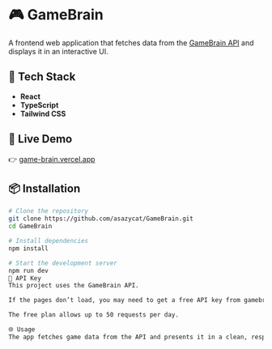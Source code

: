 # 🎮 GameBrain

A frontend web application that fetches data from the [GameBrain API](https://gamebrain.co) and displays it in an interactive UI.  

## 🚀 Tech Stack
- **React**
- **TypeScript**
- **Tailwind CSS**

## 🔗 Live Demo
👉 [game-brain.vercel.app](https://game-brain.vercel.app)

## 📦 Installation

```bash
# Clone the repository
git clone https://github.com/asazycat/GameBrain.git
cd GameBrain

# Install dependencies
npm install

# Start the development server
npm run dev
🔑 API Key
This project uses the GameBrain API.

If the pages don’t load, you may need to get a free API key from gamebrain.co.

The free plan allows up to 50 requests per day.

🌐 Usage
The app fetches game data from the API and presents it in a clean, responsive UI.